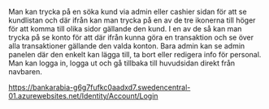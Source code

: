 Man kan trycka på en söka kund via admin eller cashier sidan för att se kundlistan och där ifrån kan man trycka på en av de tre ikonerna till höger för att komma till olika sidor gällande den kund.
I en av de så kan man trycka på se konto för att där ifrån kunna göra en transaktion och se över alla transaktioner gällande den valda konton.
Bara admin kan se admin panelen där den enkelt kan lägga till, ta bort eller redigera info för personal. 
Man kan logga in, logga ut och gå tillbaka till huvudsidan direkt från navbaren.

https://bankarabia-g6g7fufkc0aadxd7.swedencentral-01.azurewebsites.net/Identity/Account/Login
